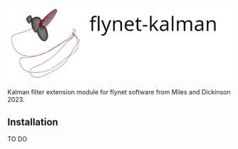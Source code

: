 ![header](images/flynet_kalman_header.png)

Kalman filter extension module for flynet software from Miles and Dickinson 2023. 

## Installation

TO DO

